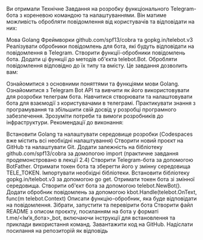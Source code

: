 Ви отримали Технічне Завдання на розробку функціонального Telegram-бота з кореневою командою та налаштуваннями. Він матиме можливість обробляти повідомлення від користувачів та відповідати на них:

Мова Golang
Фреймворки github.com/spf13/cobra та gopkg.in/telebot.v3
Реалізувати обробники повідомлень для бота, які будуть відповідати на повідомлення в Telegram.
Створити функції-обробники повідомлень бота.
Додати ці функції до методів об'єкта telebot.Bot.
Обробляти повідомлення відповідно до їх типу та вмісту.
Це завдання дозволить вам:

Ознайомитися з основними поняттями та функціями мови Golang.
Ознайомитися з Telegram Bot API та вивчити як його використовувати для розробки телеграм бота.
Навчитися створювати та налаштовувати бота для взаємодії з користувачами в телеграмі.
Практикувати знання з програмування та збільшити свій досвід у розробці програмного забезпечення.
Зрозуміти потреби та вимоги розробників до інфраструктури.
Рекомендації до виконання:

Встановити Golang та налаштувати середовище розробки (Codespaces вже містить всі необхідні налаштування)
Створити новий проєкт на GitHub та налаштувати Git.
Додати залежність на бібліотеку github.com/spf13/cobra за домопогою import (практичне завдання продемонстровано в лекції 2.4)
Створити Telegram-бота за допомогою BotFather.
Отримати токен бота та зберегти його у змінну середовища TELE_TOKEN.
Імпортувати необхідні бібліотеки.
Встановити бібліотеку gopkg.in/telebot.v3 за допомогою go get.
Отримати токен бота зі змінної середовища.
Створити об'єкт бота за допомогою telebot.NewBot().
Додати обробник повідомлень за допомогою kbot.Handle(telebot.OnText, func(m telebot.Context)
Описати функцію-обробник, яка буде відповідати на повідомлення.
Зібрати, запустити та перевірити бота
Створити файл README з описом проєкту, посиланням на бота у форматі t.me/<Імʼя_бота>_bot, включаючи інструкції для встановлення та приклади використання команд.
Завантажити код на GitHub.
Надіслати посилання на репозиторій як відповідь

